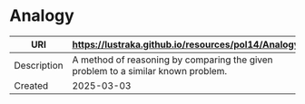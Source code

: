 # Analogy

URI|https://lustraka.github.io/resources/pol14/Analogy
-|-
Description|A method of reasoning by comparing the given problem to a similar known problem.
Created|2025-03-03

